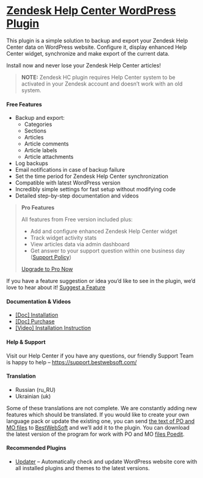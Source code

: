 <a href="https://bestwebsoft.com/products/wordpress/plugins/zendesk-help-center/" target=_blank>Zendesk Help Center WordPress Plugin</a>
========================

<p>This plugin is a simple solution to backup and export your Zendesk Help Center data on WordPress website. Configure it, display enhanced Help Center widget, synchronize and make export of the current data.</p>
<p>Install now and never lose your Zendesk Help Center articles!</p>
<blockquote>
<p><strong>NOTE:</strong> Zendesk HC plugin requires Help Center system to be activated in your Zendesk account and doesn’t work with an old system.</p>
</blockquote>
<p><span class="embed-youtube" style="text-align:center; display: block;"></span></p>
<h4>Free Features</h4>
<ul>
<li>Backup and export:
<ul>
<li>Categories</li>
<li>Sections</li>
<li>Articles</li>
<li>Article comments</li>
<li>Article labels</li>
<li>Article attachments</li>
</ul>
</li>
<li>Log backups</li>
<li>Email notifications in case of backup failure</li>
<li>Set the time period for Zendesk Help Center synchronization</li>
<li>Compatible with latest WordPress version</li>
<li>Incredibly simple settings for fast setup without modifying code</li>
<li>Detailed step-by-step documentation and videos</li>
</ul>
<blockquote>
<p><strong>Pro Features</strong></p>
<p>All features from Free version included plus:</p>
<ul>
<li>Add and configure enhanced Zendesk Help Center widget</li>
<li>Track widget activity stats</li>
<li>View articles data via admin dashboard</li>
<li>Get answer to your support question within one business day (<a href="https://bestwebsoft.com/support-policy/" rel="nofollow">Support Policy</a>)</li>
</ul>
<p><a href="https://bestwebsoft.com/products/wordpress/plugins/zendesk-help-center/?k=bd5514f32d2c5691ebcad50c03ab3139" rel="nofollow">Upgrade to Pro Now</a></p>
</blockquote>
<p>If you have a feature suggestion or idea you&#8217;d like to see in the plugin, we&#8217;d love to hear about it! <a href="https://support.bestwebsoft.com/hc/en-us/requests/new" rel="nofollow">Suggest a Feature</a></p>
<h4>Documentation &amp; Videos</h4>
<ul>
<li><a href="https://docs.google.com/document/d/1-hvn6WRvWnOqj5v5pLUk7Awyu87lq5B_dO-Tv-MC9JQ/" rel="nofollow">[Doc] Installation</a></li>
<li><a href="https://docs.google.com/document/d/1EUdBVvnm7IHZ6y0DNyldZypUQKpB8UVPToSc_LdOYQI/" rel="nofollow">[Doc] Purchase</a></li>
<li><a href="http://www.youtube.com/watch?v=0QatAvYLxMM" rel="nofollow">[Video] Installation Instruction</a></li>
</ul>
<h4>Help &amp; Support</h4>
<p>Visit our Help Center if you have any questions, our friendly Support Team is happy to help &#8211; <a href="https://support.bestwebsoft.com/" rel="nofollow">https://support.bestwebsoft.com/</a></p>
<h4>Translation</h4>
<ul>
<li>Russian (ru_RU)</li>
<li>Ukrainian (uk)</li>
</ul>
<p>Some of these translations are not complete. We are constantly adding new features which should be translated. If you would like to create your own language pack or update the existing one, you can send <a href="https://codex.wordpress.org/Translating_WordPress" rel="nofollow">the text of PO and MO files</a> to <a href="https://support.bestwebsoft.com/hc/en-us/requests/new" rel="nofollow">BestWebSoft</a> and we&#8217;ll add it to the plugin. You can download the latest version of the program for work with PO and MO <a href="http://www.poedit.net/download.php" rel="nofollow">files Poedit</a>.</p>
<h4>Recommended Plugins</h4>
<ul>
<li><a href="https://bestwebsoft.com/products/wordpress/plugins/updater/?k=2e2068a98f911bf0f112b67557e26f77" rel="nofollow">Updater</a> &#8211; Automatically check and update WordPress website core with all installed plugins and themes to the latest versions.</li>
</ul>
